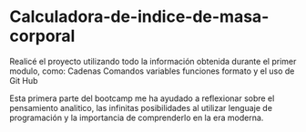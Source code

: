 # Calculadora-de-indice-de-masa-corporal
Realicé el proyecto utilizando todo la información obtenida durante el primer modulo, como:
Cadenas
Comandos
variables
funciones
formato
y el uso de Git Hub

Esta primera parte del bootcamp me ha ayudado a reflexionar sobre el pensamiento analitico, las infinitas posibilidades al utilizar lenguaje de 
programación y la importancia de comprenderlo en la era moderna. 
